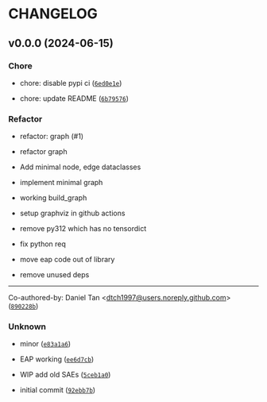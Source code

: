 # CHANGELOG



## v0.0.0 (2024-06-15)

### Chore

* chore: disable pypi ci ([`6ed0e1e`](https://github.com/dtch1997/sae-eap/commit/6ed0e1e3e7c134ff6365dc8b71982971dbc08a03))

* chore: update README ([`6b79576`](https://github.com/dtch1997/sae-eap/commit/6b79576f0249704445b560774d9fe5c59d1b5146))

### Refactor

* refactor: graph (#1)

* refactor graph

* Add minimal node, edge dataclasses

* implement minimal graph

* working build_graph

* setup graphviz in github actions

* remove py312 which has no tensordict

* fix python req

* move eap code out of library

* remove unused deps

---------

Co-authored-by: Daniel Tan &lt;dtch1997@users.noreply.github.com&gt; ([`890228b`](https://github.com/dtch1997/sae-eap/commit/890228b18c06beca68f4e2e27e27535881bb9898))

### Unknown

* minor ([`e83a1a6`](https://github.com/dtch1997/sae-eap/commit/e83a1a6ef132f425366d5637c6f639f5a3115e0e))

* EAP working ([`ee6d7cb`](https://github.com/dtch1997/sae-eap/commit/ee6d7cbee50835a80f848f69c62e67d6edc3577a))

* WIP add old SAEs ([`5ceb1a0`](https://github.com/dtch1997/sae-eap/commit/5ceb1a0a6df99cdbffd110d3ade62492d6dc6958))

* initial commit ([`92ebb7b`](https://github.com/dtch1997/sae-eap/commit/92ebb7b01d2e88014cc8c33445ce0f8a19186885))
